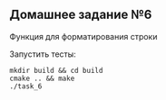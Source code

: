 ## Домашнее задание №6

Функция для форматирования строки

Запустить тесты:
```shell
mkdir build && cd build
cmake .. && make
./task_6
```